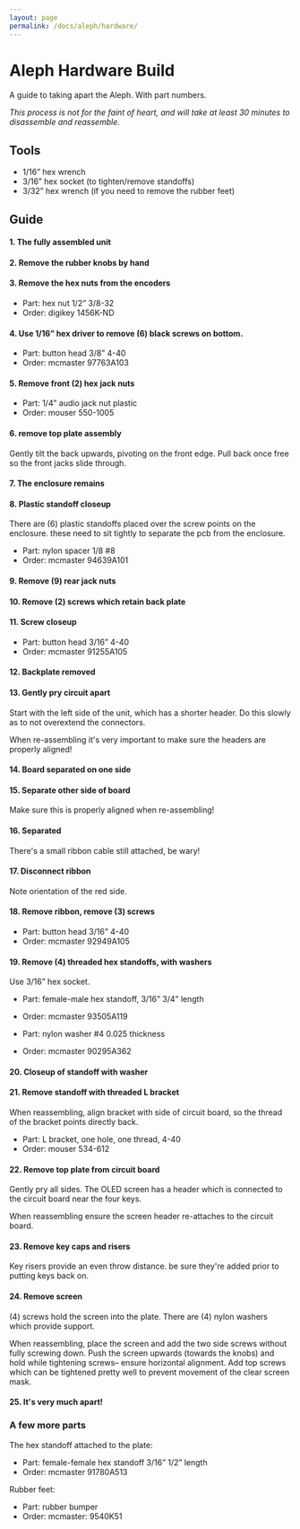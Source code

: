 ```yaml
---
layout: page
permalink: /docs/aleph/hardware/
---
```


# Aleph Hardware Build

A guide to taking apart the Aleph. With part numbers.

*This process is not for the faint of heart, and will take at least 30 minutes to disassemble and reassemble.*

## Tools

- 1/16” hex wrench
- 3/16” hex socket (to tighten/remove standoffs)
- 3/32” hex wrench (if you need to remove the rubber feet)

## Guide

#### 1. The fully assembled unit

[](../images/aleph-build-01.jpg)

#### 2. Remove the rubber knobs by hand

[](../images/aleph-build-02.jpg)

#### 3. Remove the hex nuts from the encoders

- Part: hex nut 1/2” 3/8-32
- Order: digikey 1456K-ND

[](../images/aleph-build-03.jpg)

#### 4. Use 1/16” hex driver to remove (6) black screws on bottom.

- Part: button head 3/8” 4-40
- Order: mcmaster 97763A103

[](../images/aleph-build-04.jpg)

#### 5. Remove front (2) hex jack nuts

- Part: 1/4” audio jack nut plastic
- Order: mouser 550-1005

[](../images/aleph-build-05.jpg)

#### 6. remove top plate assembly

Gently tilt the back upwards, pivoting on the front edge. Pull back once free so the front jacks slide through.

[](../images/aleph-build-06.jpg)

#### 7. The enclosure remains

[](../images/aleph-build-07.jpg)

#### 8. Plastic standoff closeup

There are (6) plastic standoffs placed over the screw points on the enclosure. these need to sit tightly to separate the pcb from the enclosure.

- Part: nylon spacer 1/8 #8
- Order: mcmaster 94639A101

[](../images/aleph-build-08.jpg)

#### 9. Remove (9) rear jack nuts

[](../images/aleph-build-09.jpg)

#### 10. Remove (2) screws which retain back plate

[](../images/aleph-build-10.jpg)

#### 11. Screw closeup

- Part: button head 3/16” 4-40
- Order: mcmaster 91255A105

[](../images/aleph-build-11.jpg)

#### 12. Backplate removed

[](../images/aleph-build-12.jpg)

#### 13. Gently pry circuit apart

Start with the left side of the unit, which has a shorter header. Do this slowly as to not overextend the connectors.

When re-assembling it's very important to make sure the headers are properly aligned!

[](../images/aleph-build-13.jpg)

#### 14. Board separated on one side

[](../images/aleph-build-14.jpg)

#### 15. Separate other side of board

Make sure this is properly aligned when re-assembling!

[](../images/aleph-build-15.jpg)

#### 16. Separated

There's a small ribbon cable still attached, be wary!

[](../images/aleph-build-16.jpg)

#### 17. Disconnect ribbon

Note orientation of the red side.

[](../images/aleph-build-17.jpg)

#### 18. Remove ribbon, remove (3) screws

- Part: button head 3/16” 4-40
- Order: mcmaster 92949A105

[](../images/aleph-build-18.jpg)

#### 19. Remove (4) threaded hex standoffs, with washers

Use 3/16” hex socket.

- Part: female-male hex standoff, 3/16” 3/4” length
- Order: mcmaster 93505A119

- Part: nylon washer #4 0.025 thickness
- Order: mcmaster 90295A362

[](../images/aleph-build-19.jpg)

#### 20. Closeup of standoff with washer

[](../images/aleph-build-20.jpg)

#### 21. Remove standoff with threaded L bracket

When reassembling, align bracket with side of circuit board, so the thread of the bracket points directly back.

- Part: L bracket, one hole, one thread, 4-40
- Order: mouser 534-612

[](../images/aleph-build-21.jpg)

#### 22. Remove top plate from circuit board

Gently pry all sides. The OLED screen has a header which is connected to the circuit board near the four keys.

When reassembling ensure the screen header re-attaches to the circuit board.

[](../images/aleph-build-22.jpg)

#### 23. Remove key caps and risers

Key risers provide an even throw distance. be sure they're added prior to putting keys back on.

[](../images/aleph-build-23.jpg)

#### 24. Remove screen

(4) screws hold the screen into the plate. There are (4) nylon washers which provide support.

When reassembling, place the screen and add the two side screws without fully screwing down. Push the screen upwards (towards the knobs) and hold while tightening screws– ensure horizontal alignment. Add top screws which can be tightened pretty well to prevent movement of the clear screen mask.

[](../images/aleph-build-24.jpg)

#### 25. It's very much apart!

[](../images/aleph-build-25.jpg)

### A few more parts

The hex standoff attached to the plate:

- Part: female-female hex standoff 3/16” 1/2” length
- Order: mcmaster 91780A513

Rubber feet:

- Part: rubber bumper
- Order: mcmaster: 9540K51